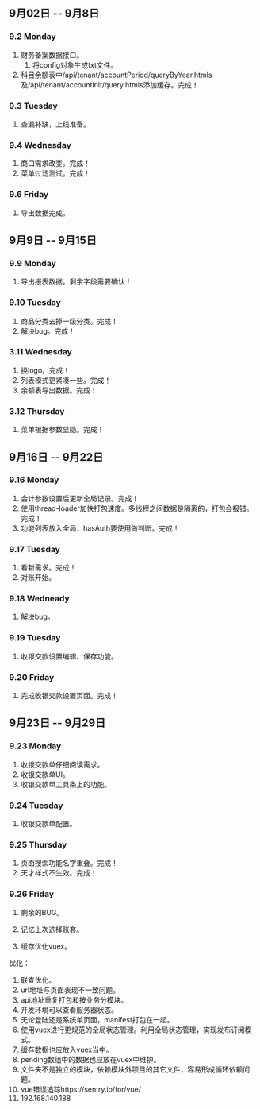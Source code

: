## 9月02日 -- 9月8日

### 9.2 Monday
1. 财务备案数据接口。
   1. 将config对象生成txt文件。
2. 科目余额表中/api/tenant/accountPeriod/queryByYear.htmls及/api/tenant/accountInit/query.htmls添加缓存。完成！

### 9.3 Tuesday
1. 查漏补缺，上线准备。

### 9.4 Wednesday
1. 商口需求改变。完成！
2. 菜单过滤测试。完成！

### 9.6 Friday
1. 导出数据完成。


## 9月9日 -- 9月15日

### 9.9 Monday
1. 导出报表数据。剩余字段需要确认！

### 9.10 Tuesday
1. 商品分类去掉一级分类。完成！
5. 解决bug。完成！

### 3.11 Wednesday
1. 换logo。完成！
2. 列表模式更紧凑一些。完成！
3. 余额表导出数据。完成！

### 3.12 Thursday
1. 菜单根据参数显隐。完成！

## 9月16日 -- 9月22日

### 9.16 Monday
1. 会计参数设置后更新全局记录。完成！
2. 使用thread-loader加快打包速度。多线程之间数据是隔离的，打包会报错。完成！
3. 功能列表放入全局，hasAuth要使用做判断。完成！

### 9.17 Tuesday
1. 看新需求。完成！
1. 对账开始。

### 9.18 Wedneady
1. 解决bug。

### 9.19 Tuesday
1. 收银交款设置编辑、保存功能。

### 9.20 Friday
1. 完成收银交款设置页面。完成！


## 9月23日 -- 9月29日

### 9.23 Monday
1. 收银交款单仔细阅读需求。
2. 收银交款单UI。
3. 收银交款单工具条上的功能。

### 9.24 Tuesday
1. 收银交款单配置。

### 9.25 Thursday
1. 页面搜索功能名字重叠。完成！
2. 天才样式不生效。完成！

### 9.26 Friday
1. 剩余的BUG。
2. 记忆上次选择账套。

1. 缓存优化vuex。

优化：
1. 联查优化。
1. url地址与页面表现不一致问题。
1. api地址重复打包和按业务分模块。
1. 开发环境可以查看服务器状态。
1. 无论登陆还是系统单页面，manifest打包在一起。
1. 使用vuex进行更规范的全局状态管理。利用全局状态管理，实现发布订阅模式。
1. 缓存数据也应放入vuex当中。
1. pending数组中的数据也应放在vuex中维护。
1. 文件夹不是独立的模块，依赖模块外项目的其它文件，容易形成循环依赖问题。
1. vue错误追踪https://sentry.io/for/vue/
1. 192.168.140.188
